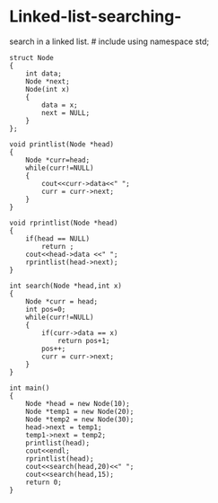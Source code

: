 # Linked-list-searching-
search in a linked list.
    # include <iostream>
    using namespace std;

    struct Node 
    {
        int data;
        Node *next;
        Node(int x)
        {
            data = x;
            next = NULL;
        }
    };

    void printlist(Node *head)
    {
        Node *curr=head;
        while(curr!=NULL)
        {
            cout<<curr->data<<" ";
            curr = curr->next;
        }
    }

    void rprintlist(Node *head)
    {
        if(head == NULL)
            return ;
        cout<<head->data <<" ";
        rprintlist(head->next);
    }

    int search(Node *head,int x)
    {
        Node *curr = head;
        int pos=0;
        while(curr!=NULL)
        {
            if(curr->data == x)
                return pos+1;
            pos++;
            curr = curr->next;
        }
    }

    int main()
    {
        Node *head = new Node(10);
        Node *temp1 = new Node(20);
        Node *temp2 = new Node(30);
        head->next = temp1;
        temp1->next = temp2;
        printlist(head);
        cout<<endl;
        rprintlist(head);
        cout<<search(head,20)<<" ";
        cout<<search(head,15);
        return 0;
    }
